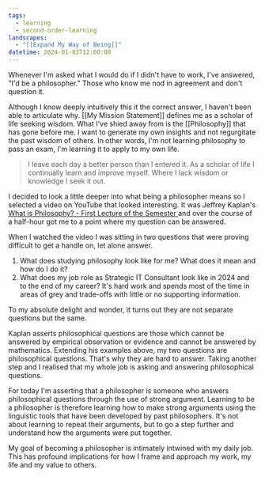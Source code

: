 ```yaml
---
tags:
  - learning
  - second-order-learning
landscapes:
  - "[[Expand My Way of Being]]"
datetime: 2024-01-03T12:00:00
---
```

Whenever I'm asked what I would do if I didn't have to work, I've answered, "I'd be a philosopher." Those who know me nod in agreement and don't question it. 

Although I know deeply intuitively this it the correct answer, I haven't been able to articulate why. [[My Mission Statement]] defines me as a scholar of life seeking wisdom. What I've shied away from is the [[Philosophy]] that has gone before me. I want to generate my own insights and not regurgitate the past wisdom of others. In other words, I'm not learning philosophy to pass an exam, I'm learning it to apply to my own life.

> I leave each day a better person than I entered it. As a scholar of life I continually learn and improve myself. Where I lack wisdom or knowledge I seek it out.

I decided to look a little deeper into what being a philosopher means so I selected a video on YouTube that looked interesting. It was Jeffrey Kaplan's [What is Philosophy? - First Lecture of the Semester ](https://youtu.be/wwT4N_v0-WQ?si=3508mdvbot2YD6K5) and over the course of a half-hour got me to a point where my question can be answered.

When I watched the video I was sitting in two questions that were proving difficult to get a handle on, let alone answer.

1. What does studying philosophy look like for me? What does it mean and how do I do it?
2. What does my job role as Strategic IT Consultant look like in 2024 and to the end of my career? It's hard work and spends most of the time in areas of grey and trade-offs with little or no supporting information.

To my absolute delight and wonder, it turns out they are not separate questions but the same.

Kaplan asserts philosophical questions are those which cannot be answered by empirical observation or evidence and cannot be answered by mathematics. Extending his examples above, my two questions are philosophical questions. That's why they are hard to answer. Taking another step and I realised that my whole job is asking and answering philosophical questions.

For today I'm asserting that a philosopher is someone who answers philosophical questions through the use of strong argument. Learning to be a philosopher is therefore learning how to make strong arguments using the linguistic tools that have been developed by past philosophers. It's not about learning to repeat their arguments, but to go a step further and understand how the arguments were put together.

My goal of becoming a philosopher is intimately intwined with my daily job. This has profound implications for how I frame and approach my work, my life and my value to others.